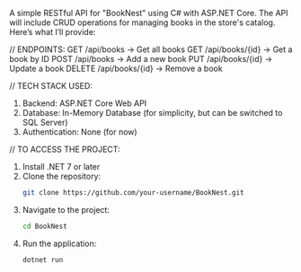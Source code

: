 A simple RESTful API for "BookNest" using C# with ASP.NET Core. 
The API will include CRUD operations for managing books in the store's catalog. 
Here’s what I’ll provide:

// ENDPOINTS:
GET /api/books → Get all books
GET /api/books/{id} → Get a book by ID
POST /api/books → Add a new book
PUT /api/books/{id} → Update a book
DELETE /api/books/{id} → Remove a book



// TECH STACK USED:
1. Backend: ASP.NET Core Web API
2. Database: In-Memory Database (for simplicity, but can be switched to SQL Server)
3. Authentication: None (for now)



// TO ACCESS THE PROJECT:
1. Install .NET 7 or later
2. Clone the repository:
   ```sh
   git clone https://github.com/your-username/BookNest.git
3. Navigate to the project:
   ```sh
   cd BookNest
4. Run the application:
   ```sh
   dotnet run
